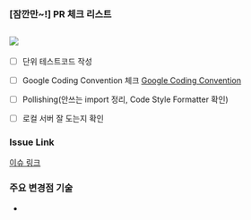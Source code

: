### [잠깐만~!] PR 체크 리스트
![](https://t1.daumcdn.net/cfile/tistory/27710D43559DBE1607)
--

* [ ] 단위 테스트코드 작성
* [ ] Google Coding Convention 체크 [Google Coding Convention](https://google.github.io/styleguide/javaguide.html)
* [ ] Pollishing(안쓰는 import 정리, Code Style Formatter 확인)
* [ ] 로컬 서버 잘 도는지 확인


### Issue Link
[이슈 링크](https://github.com/2021-study/point-shop/issues/2)

### 주요 변경점 기술
*